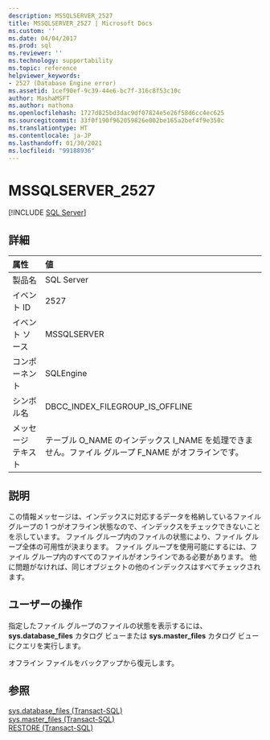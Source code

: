 ```yaml
---
description: MSSQLSERVER_2527
title: MSSQLSERVER_2527 | Microsoft Docs
ms.custom: ''
ms.date: 04/04/2017
ms.prod: sql
ms.reviewer: ''
ms.technology: supportability
ms.topic: reference
helpviewer_keywords:
- 2527 (Database Engine error)
ms.assetid: 1cef90ef-9c39-44e6-bc7f-316c8f53c10c
author: MashaMSFT
ms.author: mathoma
ms.openlocfilehash: 1727d825bd3dac9df07824e5e26f58d6cc4ec625
ms.sourcegitcommit: 33f0f190f962059826e002be165a2bef4f9e350c
ms.translationtype: HT
ms.contentlocale: ja-JP
ms.lasthandoff: 01/30/2021
ms.locfileid: "99188936"
---
```

# <a name="mssqlserver_2527"></a>MSSQLSERVER_2527
 [!INCLUDE [SQL Server](../../includes/applies-to-version/sqlserver.md)]
  
## <a name="details"></a>詳細  
  
| 属性 | 値 |  
| :-------- | :---- |  
|製品名|SQL Server|  
|イベント ID|2527|  
|イベント ソース|MSSQLSERVER|  
|コンポーネント|SQLEngine|  
|シンボル名|DBCC_INDEX_FILEGROUP_IS_OFFLINE|  
|メッセージ テキスト|テーブル O_NAME のインデックス I_NAME を処理できません。ファイル グループ F_NAME がオフラインです。|  
  
## <a name="explanation"></a>説明  
この情報メッセージは、インデックスに対応するデータを格納しているファイル グループの 1 つがオフライン状態なので、インデックスをチェックできないことを示しています。 ファイル グループ内のファイルの状態により、ファイル グループ全体の可用性が決まります。 ファイル グループを使用可能にするには、ファイル グループ内のすべてのファイルがオンラインである必要があります。 他に問題がなければ、同じオブジェクトの他のインデックスはすべてチェックされます。  
  
## <a name="user-action"></a>ユーザーの操作  
指定したファイル グループのファイルの状態を表示するには、**sys.database_files** カタログ ビューまたは **sys.master_files** カタログ ビューにクエリを実行します。  
  
オフライン ファイルをバックアップから復元します。  
  
## <a name="see-also"></a>参照  
[sys.database_files &#40;Transact-SQL&#41;](~/relational-databases/system-catalog-views/sys-database-files-transact-sql.md)  
[sys.master_files &#40;Transact-SQL&#41;](~/relational-databases/system-catalog-views/sys-master-files-transact-sql.md)  
[RESTORE &#40;Transact-SQL&#41;](~/t-sql/statements/restore-statements-transact-sql.md)  
  
